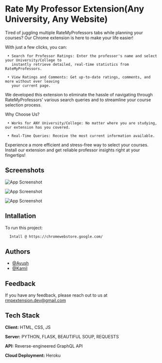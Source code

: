 
# Rate My Professor Extension(Any University, Any Website)

Tired of juggling multiple RateMyProfessors tabs while planning your courses? Our Chrome extension is here to make your life easier!

With just a few clicks, you can:
     
     • Search for Professor Ratings: Enter the professor's name and select your University/College to
       instantly retrieve detailed, real-time statistics from RateMyProfessors.

     • View Ratings and Comments: Get up-to-date ratings, comments, and more without ever leaving
       your current page.

We developed this extension to eliminate the hassle of navigating through RateMyProfessors' various search queries and to streamline your course selection process.

Why Choose Us?
     
     • Works for ANY University/College: No matter where you are studying, our extension has you covered.

     • Real-Time Queries: Receive the most current information available.

Experience a more efficient and stress-free way to select your courses. Install our extension and get reliable professor insights right at your fingertips!



## Screenshots

![App Screenshot](https://i.postimg.cc/PJTsG9p6/harv-search.png)

![App Screenshot](https://i.postimg.cc/wvKY276Y/harv-disp.png)

![App Screenshot](https://i.postimg.cc/PfQnbX90/sbu-search.png)

## Intallation

To run this project:

```bash
  Intall @ https://chromewebstore.google.com/
```


## Authors

- [@Ayush](https://www.github.com/ayush-shah12)
- [@Kamil](https://www.github.com/KamilWoskowiak)


## Feedback

If you have any feedback, please reach out to us at rmpextension.dev@gmail.com


## Tech Stack

**Client:** HTML, CSS, JS

**Server:** PYTHON, FLASK, BEAUTIFUL SOUP, REQUESTS

**API:** Reverse-engineered GraphQL API

**Cloud Deployment:** Heroku

